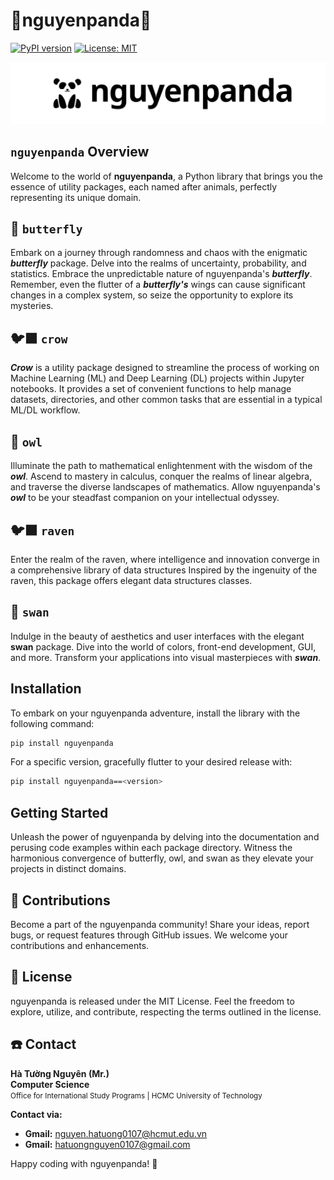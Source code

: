 # 🐼nguyenpanda🐼

[![PyPI version](https://badge.fury.io/py/nguyenpanda.svg)](https://badge.fury.io/py/nguyenpanda)
[![License: MIT](https://img.shields.io/badge/License-MIT-yellow.svg)](https://opensource.org/licenses/MIT)

<!DOCTYPE html>
<html lang="en">
    <head>
        <style>
            img {
              background-color: #FFFFFF;
            }
        </style>
        <title>
            nguyenpanda logo
        </title>
    </head>
    <body>
        <p>
            <img alt="" src="logo/nguyenpanda.svg" />
        </p>
    </body>
</html>

## `nguyenpanda` Overview

Welcome to the world of **nguyenpanda**, a Python library that brings you the essence of utility packages,
each named after animals, perfectly representing its unique domain.

## 🦋 `butterfly`

Embark on a journey through randomness and chaos with the enigmatic **_butterfly_** package.
Delve into the realms of uncertainty, probability, and statistics.
Embrace the unpredictable nature of nguyenpanda's **_butterfly_**.
Remember, even the flutter of a **_butterfly's_** wings can cause significant changes in a complex system,
so seize the opportunity to explore its mysteries.

## 🐦‍⬛ `crow`

**_Crow_** is a utility package designed to streamline the process of working
on Machine Learning (ML) and Deep Learning (DL) projects within Jupyter notebooks.
It provides a set of convenient functions to help manage datasets, directories,
and other common tasks that are essential in a typical ML/DL workflow.

## 🦉 `owl`

Illuminate the path to mathematical enlightenment with the wisdom of the **_owl_**.
Ascend to mastery in calculus, conquer the realms of linear algebra,
and traverse the diverse landscapes of mathematics.
Allow nguyenpanda's **_owl_** to be your steadfast companion on your intellectual odyssey.

## 🐦‍⬛ `raven`

Enter the realm of the raven, where intelligence and innovation
converge in a comprehensive library of data structures
Inspired by the ingenuity of the raven, this package offers elegant data structures classes.

## 🦢 `swan`

Indulge in the beauty of aesthetics and user interfaces with the elegant **swan** package.
Dive into the world of colors, front-end development, GUI, and more.
Transform your applications into visual masterpieces with **_swan_**.

## Installation

To embark on your nguyenpanda adventure, install the library with the following command:

```bash
pip install nguyenpanda
```

For a specific version, gracefully flutter to your desired release with:

```bash
pip install nguyenpanda==<version>
```

## Getting Started

Unleash the power of nguyenpanda by delving into the documentation and perusing code examples within each package directory.
Witness the harmonious convergence of butterfly, owl, and swan as they elevate your projects in distinct domains.

## 🤝 Contributions

Become a part of the nguyenpanda community! Share your ideas, report bugs, or request features through GitHub issues. We welcome
your contributions and enhancements.

## 🪪 License

nguyenpanda is released under the MIT License. Feel the freedom to explore, utilize, and contribute, respecting the terms outlined
in the license.

## ☎️ Contact

**Hà Tường Nguyên (Mr.)**  
**Computer Science**  
<small>Office for International Study Programs | HCMC University of Technology</small>

**Contact via:**

- **Gmail:** nguyen.hatuong0107@hcmut.edu.vn
- **Gmail:** hatuongnguyen0107@gmail.com

Happy coding with nguyenpanda! 🚀

